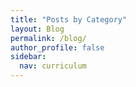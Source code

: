 ```yaml
---
title: "Posts by Category"
layout: Blog
permalink: /blog/
author_profile: false
sidebar:
  nav: curriculum
---
```

